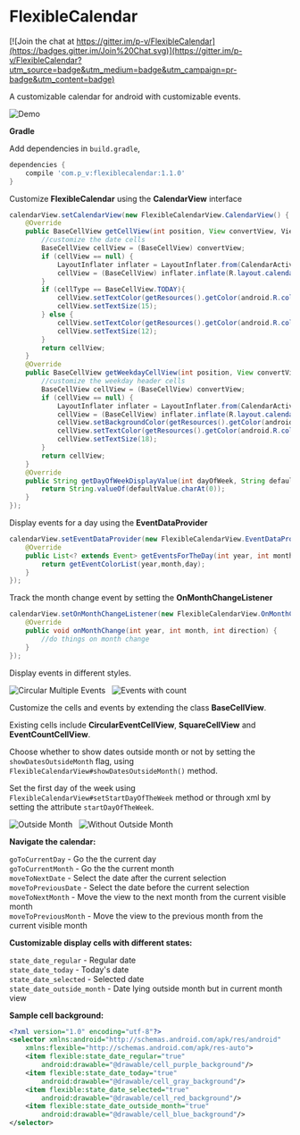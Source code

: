 # FlexibleCalendar

[![Join the chat at https://gitter.im/p-v/FlexibleCalendar](https://badges.gitter.im/Join%20Chat.svg)](https://gitter.im/p-v/FlexibleCalendar?utm_source=badge&utm_medium=badge&utm_campaign=pr-badge&utm_content=badge)

A customizable calendar for android with customizable events.

![Demo](demo/demo.gif)

**Gradle**

Add dependencies in `build.gradle`,

```groovy
dependencies {
    compile 'com.p_v:flexiblecalendar:1.1.0'
}
```

Customize **FlexibleCalendar** using the **CalendarView** interface

```java
calendarView.setCalendarView(new FlexibleCalendarView.CalendarView() {
    @Override
    public BaseCellView getCellView(int position, View convertView, ViewGroup parent, int cellType) {
        //customize the date cells
        BaseCellView cellView = (BaseCellView) convertView;
        if (cellView == null) {
            LayoutInflater inflater = LayoutInflater.from(CalendarActivity4.this);
            cellView = (BaseCellView) inflater.inflate(R.layout.calendar3_date_cell_view, null);
        }
        if (cellType == BaseCellView.TODAY){
            cellView.setTextColor(getResources().getColor(android.R.color.holo_red_dark));
            cellView.setTextSize(15);
        } else {
            cellView.setTextColor(getResources().getColor(android.R.color.white));
            cellView.setTextSize(12);
        }
        return cellView;
    }
    @Override
    public BaseCellView getWeekdayCellView(int position, View convertView, ViewGroup parent) {
        //customize the weekday header cells
        BaseCellView cellView = (BaseCellView) convertView;
        if (cellView == null) {
            LayoutInflater inflater = LayoutInflater.from(CalendarActivity4.this);
            cellView = (BaseCellView) inflater.inflate(R.layout.calendar3_week_cell_view, null);
            cellView.setBackgroundColor(getResources().getColor(android.R.color.holo_purple));
            cellView.setTextColor(getResources().getColor(android.R.color.holo_orange_light));
            cellView.setTextSize(18);
        }
        return cellView;
    }
    @Override
    public String getDayOfWeekDisplayValue(int dayOfWeek, String defaultValue) {
        return String.valueOf(defaultValue.charAt(0));
    }
});
```

Display events for a day using the **EventDataProvider**

```java
calendarView.setEventDataProvider(new FlexibleCalendarView.EventDataProvider() {
    @Override
    public List<? extends Event> getEventsForTheDay(int year, int month, int day) {
        return getEventColorList(year,month,day);
    }
});
```
Track the month change event by setting the **OnMonthChangeListener**
```java
calendarView.setOnMonthChangeListener(new FlexibleCalendarView.OnMonthChangeListener() {
    @Override
    public void onMonthChange(int year, int month, int direction) {
        //do things on month change
    }
});
```

Display events in different styles.

![Circular Multiple Events](demo/screenshot-1.jpg) &nbsp; ![Events with count](demo/screenshot-4.jpg)

Customize the cells and events by extending the class **BaseCellView**. 

Existing cells include **CircularEventCellView**, **SquareCellView** and **EventCountCellView**.


Choose whether to show dates outside month or not by setting the `showDatesOutsideMonth` flag,
 using `FlexibleCalendarView#showDatesOutsideMonth()` method.

 Set the first day of the week using `FlexibleCalendarView#setStartDayOfTheWeek` method or through xml
 by setting the attribute `startDayOfTheWeek`.

![Outside Month](demo/screenshot-2.jpg) &nbsp; ![Without Outside Month](demo/screenshot-3.jpg)

**Navigate the calendar:**

`goToCurrentDay` - Go the the current day <br/>
`goToCurrentMonth` - Go the the current month <br/>
`moveToNextDate` - Select the date after the current selection <br/>
`moveToPreviousDate` - Select the date before the current selection <br/>
`moveToNextMonth` - Move the view to the next month from the current visible month <br/>
`moveToPreviousMonth` - Move the view to the previous month from the current visible month <br/>

**Customizable display cells with different states:**

`state_date_regular` - Regular date<br/>
`state_date_today` - Today's date<br/>
`state_date_selected` - Selected date<br/>
`state_date_outside_month` - Date lying outside month but in current month view<br/>

**Sample cell background:**

```xml
<?xml version="1.0" encoding="utf-8"?>
<selector xmlns:android="http://schemas.android.com/apk/res/android"
    xmlns:flexible="http://schemas.android.com/apk/res-auto">
    <item flexible:state_date_regular="true"
        android:drawable="@drawable/cell_purple_background"/>
    <item flexible:state_date_today="true"
        android:drawable="@drawable/cell_gray_background"/>
    <item flexible:state_date_selected="true"
        android:drawable="@drawable/cell_red_background"/>
    <item flexible:state_date_outside_month="true"
        android:drawable="@drawable/cell_blue_background"/>
</selector>
```
